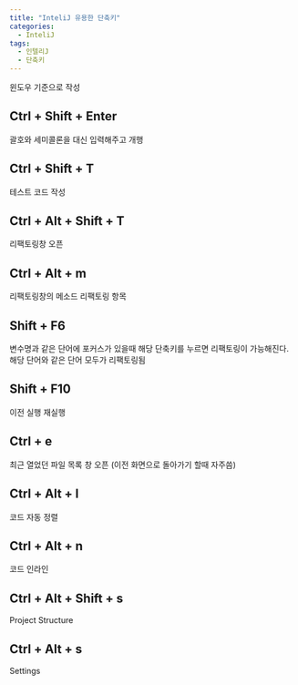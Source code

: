 ```yaml
---
title: "InteliJ 유용한 단축키"
categories:
  - InteliJ
tags:
  - 인텔리J
  - 단축키
---
```


윈도우 기준으로 작성


## Ctrl + Shift + Enter
괄호와 세미콜론을 대신 입력해주고 개행

## Ctrl + Shift + T
테스트 코드 작성

## Ctrl + Alt + Shift +  T
리팩토링창 오픈

## Ctrl + Alt + m
리팩토링창의 메소드 리팩토링 항목

## Shift + F6
변수명과 같은 단어에 포커스가 있을때 해당 단축키를 누르면 리팩토링이 가능해진다. 해당 단어와 같은 단어 모두가 리팩토링됨

## Shift + F10
이전 실행 재실행

## Ctrl + e
최근 열었던 파일 목록 창 오픈 (이전 화면으로 돌아가기 할때 자주씀)

## Ctrl + Alt + l
코드 자동 정렬

## Ctrl + Alt + n
코드 인라인

## Ctrl + Alt + Shift + s
Project Structure

## Ctrl + Alt + s
Settings



